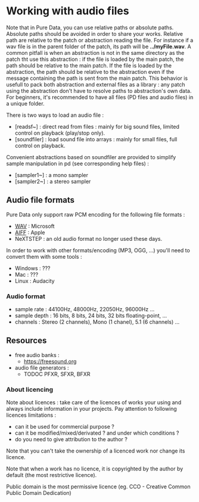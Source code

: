 # Working with audio files

Note that in Pure Data, you can use relative paths or absolute paths. Absolute paths should be avoided in order to share your works.
Relative path are relative to the patch or abstraction reading the file. For instance if a wav file is in the parent folder of
the patch, its path will be **../myFile.wav**. A common pitfall is when an abstraction is not in the same directory as the patch tht use this abstraction : if the file is loaded by the main patch, the path should be relative to the main patch. If the file is loaded by the abstraction, the path should be relative to the abstraction even if the message containing the path is sent from the main patch.
This behavior is usefull to pack both abstraction and external files as a library : any patch using the abstraction don't have to resolve paths to abstraction's own data.
For beginners, it's recommended to have all files (PD files and audio files) in a unique folder.

There is two ways to load an audio file :

* [readsf~] : direct read from files : mainly for big sound files, limited control on playback (play/stop only).
* [soundfiler] : load sound file into arrays : mainly for small files, full control on playback.

Convenient abstractions based on soundfiler are provided to simplify sample manipulation in pd (see corresponding help files) :

* [sampler1~] : a mono sampler
* [sampler2~] : a stereo sampler

## Audio file formats

Pure Data only support raw PCM encoding for the following file formats :

* [WAV](https://en.wikipedia.org/wiki/WAV) : Microsoft
* [AIFF](https://en.wikipedia.org/wiki/Audio_Interchange_File_Format) : Apple
* NeXTSTEP : an old audio format no longer used these days.

In order to work with other formats/encoding (MP3, OGG, ...) you'll need to convert them with some tools :

* Windows : ???
* Mac : ???
* Linux : Audacity

### Audio format

* sample rate : 44100Hz, 48000Hz, 22050Hz, 96000Hz ...
* sample depth : 16 bits, 8 bits, 24 bits, 32 bits floating-point, ...
* channels : Stereo (2 channels), Mono (1 chanel), 5.1 (6 channels) ...


## Resources

* free audio banks :
    * https://freesound.org
* audio file generators :
    * TODOC PFXR, SFXR, BFXR

### About licencing

Note about licences : take care of the licences of works your using and always include information in your projects.
Pay attention to following licences limitations :

* can it be used for commercial purpose ?
* can it be modified/mixed/derivated ? and under which conditions ?
* do you need to give attribution to the author ?

Note that you can't take the ownership of a licenced work nor change its licence.

Note that when a work has no licence, it is copyrighted by the author by default (the most restrictive licence).

Public domain is the most permissive licence (eg. CCO - Creative Common Public Domain Dedication)
